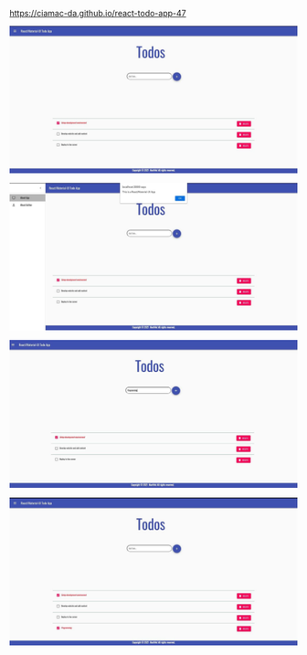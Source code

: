 https://ciamac-da.github.io/react-todo-app-47

![](public/assets/1.jpg)

![](public/assets/2.jpg)

![](public/assets/3.jpg)

![](public/assets/4.jpg)
